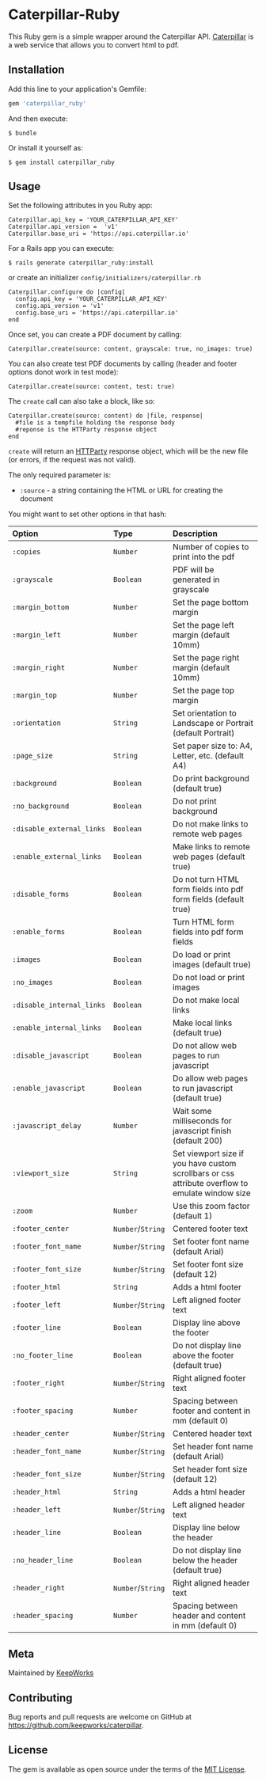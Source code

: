 # Caterpillar-Ruby

This Ruby gem is a simple wrapper around the Caterpillar API. [Caterpillar](https://caterpillar.io) is a web service that allows you to convert html to pdf.

## Installation

Add this line to your application's Gemfile:

```ruby
gem 'caterpillar_ruby'
```

And then execute:

    $ bundle

Or install it yourself as:

    $ gem install caterpillar_ruby

## Usage

Set the following attributes in you Ruby app:

```
Caterpillar.api_key = 'YOUR_CATERPILLAR_API_KEY'
Caterpillar.api_version =  'v1'
Caterpillar.base_uri = 'https://api.caterpillar.io'
```

For a Rails app you can execute:

    $ rails generate caterpillar_ruby:install

or create an initializer `config/initializers/caterpillar.rb`

```
Caterpillar.configure do |config|
  config.api_key = 'YOUR_CATERPILLAR_API_KEY'
  config.api_version = 'v1'
  config.base_uri = 'https://api.caterpillar.io'
end
```

Once set, you can create a PDF document by calling:

```
Caterpillar.create(source: content, grayscale: true, no_images: true)
```

You can also create test PDF documents by calling (header and footer options donot work in test mode):

```
Caterpillar.create(source: content, test: true)
```

The `create` call can also take a block, like so:

```
Caterpillar.create(source: content) do |file, response|
  #file is a tempfile holding the response body
  #reponse is the HTTParty response object
end
```

`create` will return an [HTTParty](https://github.com/jnunemaker/httparty) response object, which will be the new file (or errors, if the request was not valid).

The only required parameter is:
  * `:source` - a string containing the HTML or URL for creating the document

You might want to set other options in that hash:

| Option | Type | Description |
|:---|:---|:---|
`:copies` | `Number` | Number of copies to print into the pdf
`:grayscale` | `Boolean` | PDF will be generated in grayscale
`:margin_bottom` | `Number` | Set the page bottom margin
`:margin_left` | `Number` | Set the page left margin (default 10mm)
`:margin_right` | `Number` | Set the page right margin (default 10mm)
`:margin_top` | `Number` | Set the page top margin
`:orientation` | `String` | Set orientation to Landscape or Portrait (default Portrait)
`:page_size` | `String` | Set paper size to: A4, Letter, etc. (default A4)
`:background` | `Boolean` | Do print background (default true)
`:no_background` | `Boolean` | Do not print background
`:disable_external_links` | `Boolean` | Do not make links to remote web pages
`:enable_external_links` | `Boolean` | Make links to remote web pages (default true)
`:disable_forms` | `Boolean` | Do not turn HTML form fields into pdf form fields (default true)
`:enable_forms` | `Boolean` | Turn HTML form fields into pdf form fields
`:images` | `Boolean` | Do load or print images (default true)
`:no_images` | `Boolean` | Do not load or print images
`:disable_internal_links` | `Boolean` | Do not make local links
`:enable_internal_links` | `Boolean` | Make local links (default true)
`:disable_javascript` | `Boolean` | Do not allow web pages to run javascript
`:enable_javascript` | `Boolean` | Do allow web pages to run javascript (default true)
`:javascript_delay` | `Number` | Wait some milliseconds for javascript finish (default 200)
`:viewport_size` | `String` | Set viewport size if you have custom scrollbars or css attribute overflow to emulate window size
`:zoom` | `Number` | Use this zoom factor (default 1)
`:footer_center` | `Number`/`String` | Centered footer text
`:footer_font_name` | `Number`/`String` | Set footer font name (default Arial)
`:footer_font_size` | `Number`/`String` | Set footer font size (default 12)
`:footer_html` | `String` | Adds a html footer
`:footer_left` | `Number`/`String` | Left aligned footer text
`:footer_line` | `Boolean` | Display line above the footer
`:no_footer_line` | `Boolean` | Do not display line above the footer (default true)
`:footer_right` | `Number`/`String` | Right aligned footer text
`:footer_spacing` | `Number` | Spacing between footer and content in mm (default 0)
`:header_center` | `Number`/`String` | Centered header text
`:header_font_name` | `Number`/`String` | Set header font name (default Arial)
`:header_font_size` | `Number`/`String` | Set header font size (default 12)
`:header_html` | `String` | Adds a html header
`:header_left` | `Number`/`String` | Left aligned header text
`:header_line` | `Boolean` | Display line below the header
`:no_header_line` | `Boolean` | Do not display line below the header (default true)
`:header_right` | `Number`/`String` | Right aligned header text
`:header_spacing` | `Number` | Spacing between header and content in mm (default 0)

## Meta

Maintained by [KeepWorks](http://www.keepworks.com/)

## Contributing

Bug reports and pull requests are welcome on GitHub at https://github.com/keepworks/caterpillar.

## License

The gem is available as open source under the terms of the [MIT License](http://opensource.org/licenses/MIT).

